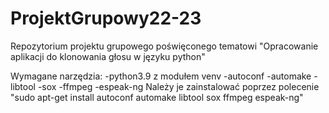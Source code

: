 # ProjektGrupowy22-23
Repozytorium projektu grupowego poświęconego tematowi "Opracowanie aplikacji do klonowania głosu w języku python"

Wymagane narzędzia:
-python3.9 z modułem venv
-autoconf
-automake
-libtool 
-sox
-ffmpeg
-espeak-ng
Należy je zainstalować poprzez polecenie "sudo apt-get install autoconf automake libtool sox ffmpeg espeak-ng"
